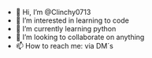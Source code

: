 - 👋 Hi, I’m @Clinchy0713
- 👀 I’m interested in learning to code
- 🌱 I’m currently learning python
- 💞️ I’m looking to collaborate on anything
- 📫 How to reach me: via DM´s

<!---
Clinchy0713/Clinchy0713 is a ✨ special ✨ repository because its `README.md` (this file) appears on your GitHub profile.
You can click the Preview link to take a look at your changes.
--->
